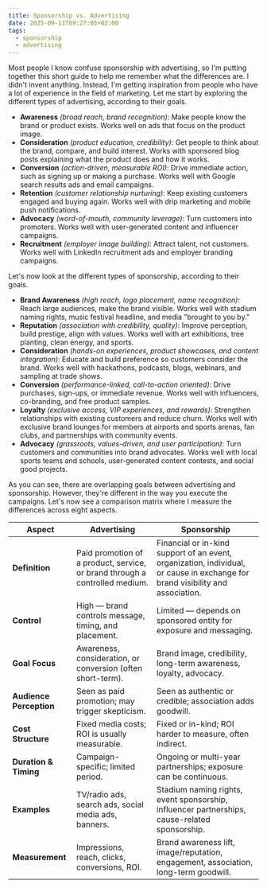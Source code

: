 ```yaml
---
title: Sponsorship vs. Advertising
date: 2025-09-11T09:27:05+02:00
tags:
  - sponsorship
  - advertising
---
```

Most people I know confuse sponsorship with advertising, so I'm putting together this short guide to help me remember what the differences are. I didn't invent anything. Instead, I'm getting inspiration from people who have a lot of experience in the field of marketing. Let me start by exploring the different types of advertising, according to their goals.

- **Awareness** *(broad reach, brand recognition)*: Make people know the brand or product exists. Works well on ads that focus on the product image.
- **Consideration** *(product education, credibility)*: Get people to think about the brand, compare, and build interest. Works with sponsored blog posts explaining what the product does and how it works.
- **Conversion** *(action-driven, measurable ROI)*: Drive immediate action, such as signing up or making a purchase. Works well with Google search results ads and email campaigns.
- **Retention** *(customer relationship nurturing)*: Keep existing customers engaged and buying again. Works well with drip marketing and mobile push notifications.
- **Advocacy** *(word-of-mouth, community leverage)*: Turn customers into promoters. Works well with user-generated content and influencer campaigns.
- **Recruitment** *(employer image building)*: Attract talent, not customers. Works well with LinkedIn recruitment ads and employer branding campaigns.
  
Let's now look at the different types of sponsorship, according to their goals.

- **Brand Awareness** *(high reach, logo placement, name recognition)*: Reach large audiences, make the brand visible. Works well with stadium naming rights, music festival headline, and media "brought to you by."
- **Reputation** *(association with credibility, quality)*: Improve perception, build prestige, align with values. Works well with art exhibitions, tree planting, clean energy, and sports.
- **Consideration** *(hands-on experiences, product showcases, and content integration)*: Educate and build preference so customers consider the brand. Works well with hackathons, podcasts, blogs, webinars, and sampling at trade shows.
- **Conversion** *(performance-linked, call-to-action oriented)*: Drive purchases, sign-ups, or immediate revenue. Works well with influencers, co-branding, and free product samples.
- **Loyalty** *(exclusive access, VIP experiences, and rewards)*: Strengthen relationships with existing customers and reduce churn. Works well with exclusive brand lounges for members at airports and sports arenas, fan clubs, and partnerships with community events.
- **Advocacy** *(grassroots, values-driven, and user participation)*: Turn customers and communities into brand advocates. Works well with local sports teams and schools, user-generated content contests, and social good projects.

As you can see, there are overlapping goals between advertising and sponsorship. However, they're different in the way you execute the campaigns. Let's now see a comparison matrix where I measure the differences across eight aspects.

| **Aspect**              | **Advertising**                                                             | **Sponsorship**                                                                                                                |
| ----------------------- | --------------------------------------------------------------------------- | ------------------------------------------------------------------------------------------------------------------------------ |
| **Definition**          | Paid promotion of a product, service, or brand through a controlled medium. | Financial or in-kind support of an event, organization, individual, or cause in exchange for brand visibility and association. |
| **Control**             | High — brand controls message, timing, and placement.                       | Limited — depends on sponsored entity for exposure and messaging.                                                              |
| **Goal Focus**          | Awareness, consideration, or conversion (often short-term).                 | Brand image, credibility, long-term awareness, loyalty, advocacy.                                                              |
| **Audience Perception** | Seen as paid promotion; may trigger skepticism.                             | Seen as authentic or credible; association adds goodwill.                                                                      |
| **Cost Structure**      | Fixed media costs; ROI is usually measurable.                               | Fixed or in-kind; ROI harder to measure, often indirect.                                                                       |
| **Duration & Timing**   | Campaign-specific; limited period.                                          | Ongoing or multi-year partnerships; exposure can be continuous.                                                                |
| **Examples**            | TV/radio ads, search ads, social media ads, banners.                        | Stadium naming rights, event sponsorship, influencer partnerships, cause-related sponsorship.                                  |
| **Measurement**         | Impressions, reach, clicks, conversions, ROI.                               | Brand awareness lift, image/reputation, engagement, association, long-term goodwill.                                           |

